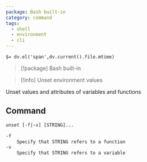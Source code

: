 ```yaml
---
package: Bash built-in
category: command
tags:
  - shell
  - environment
  - cli
---
```


`$= dv.el('span',dv.current().file.mtime)`
> [!package] Bash built-in

> [!info] Unset environment values

Unset values and attributes of variables and functions

## Command
```txt
unset [-f|-v] [STRING]...

-f
	Specify that STRING refers to a function
-v
	Specify that STRING refers to a variable
```
